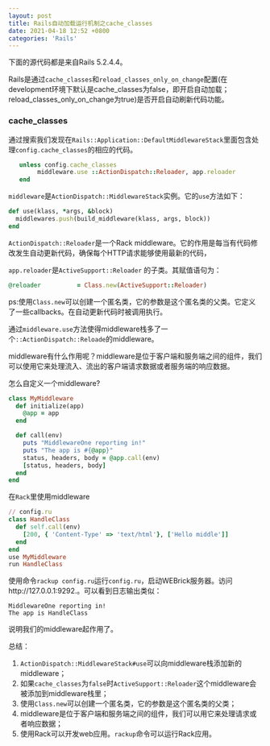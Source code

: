 ```yaml
---
layout: post
title: Rails自动加载运行机制之cache_classes
date: 2021-04-18 12:52 +0800
categories: 'Rails'
---
```


下面的源代码都是来自Rails 5.2.4.4。

Rails是通过`cache_classes`和`reload_classes_only_on_change`配置(在development环境下默认是cache_classes为false，即开启自动加载；reload_classes_only_on_change为true)是否开启自动刷新代码功能。

### cache_classes

通过搜索我们发现在`Rails::Application::DefaultMiddlewareStack`里面包含处理`config.cache_classes`的相应的代码。

```ruby
   unless config.cache_classes
        middleware.use ::ActionDispatch::Reloader, app.reloader
   end
```

`middleware`是`ActionDispatch::MiddlewareStack`实例。它的`use`方法如下：

```ruby
def use(klass, *args, &block)
  middlewares.push(build_middleware(klass, args, block))
end
```

`ActionDispatch::Reloader`是一个Rack middleware。它的作用是每当有代码修改发生自动更新代码，确保每个HTTP请求能够使用最新的代码，

`app.reloader`是`ActiveSupport::Reloader` 的子类。其赋值语句为：

```ruby
@reloader          = Class.new(ActiveSupport::Reloader)
```

ps:使用`Class.new`可以创建一个匿名类，它的参数是这个匿名类的父类。它定义了一些callbacks。在自动更新代码时被调用执行。

通过`middleware.use`方法使得middleware栈多了一个`::ActionDispatch::Reloade`的middleware。

middleware有什么作用呢？middleware是位于客户端和服务端之间的组件，我们可以使用它来处理流入、流出的客户端请求数据或者服务端的响应数据。

怎么自定义一个middleware?

```ruby
class MyMiddleware
  def initialize(app)
    @app = app
  end

  def call(env)
    puts "MiddlewareOne reporting in!"
    puts "The app is #{@app}"
    status, headers, body = @app.call(env)
    [status, headers, body]
  end
end
```

在`Rack`里使用middleware

```ruby
// config.ru
class HandleClass
  def self.call(env)
    [200, { 'Content-Type' => 'text/html'}, ['Hello middle']]
  end
end
use MyMiddleware
run HandleClass
```

使用命令`rackup config.ru`运行`config.ru`，启动WEBrick服务器。访问http://127.0.0.1:9292.。可以看到日志输出类似：

```
MiddlewareOne reporting in!
The app is HandleClass
```

说明我们的middleware起作用了。

总结：

1. `ActionDispatch::MiddlewareStack#use`可以向middleware栈添加新的middleware；
2. 如果`cache_classes`为`false`时`ActiveSupport::Reloader`这个middleware会被添加到middleware栈里；
3. 使用`Class.new`可以创建一个匿名类，它的参数是这个匿名类的父类；
4. middleware是位于客户端和服务端之间的组件，我们可以用它来处理请求或者响应数据；
5. 使用Rack可以开发web应用。`rackup`命令可以运行Rack应用。